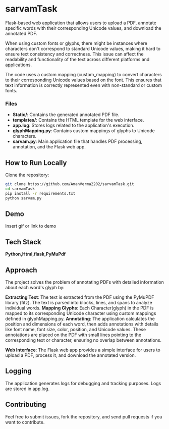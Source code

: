 # sarvamTask
Flask-based web application that allows users to upload a PDF, annotate specific words with their corresponding Unicode values, and download the annotated PDF.

When using custom fonts or glyphs, there might be instances where characters don't correspond to standard Unicode values, making it hard to ensure text consistency and correctness. This issue can affect the readability and functionality of the text across different platforms and applications.

The code uses a custom mapping (custom_mapping) to convert characters to their corresponding Unicode values based on the font. This ensures that text information is correctly represented even with non-standard or custom fonts.



### Files
- **Static/**: Contains the generated annotated PDF file.
- **templates/**: Contains the HTML template for the web interface.
- **app.log**: Stores logs related to the application's execution.
- **glyphMapping.py**: Contains custom mappings of glyphs to Unicode characters.
- **sarvam.py**: Main application file that handles PDF processing, annotation, and the Flask web app.


## How to Run Locally

Clone the repository:

   ```bash
   git clone https://github.com/AmanVerma2202/sarvamTask.git
   cd sarvamTask
   pip install -r requirements.txt
   python sarvam.py
 ```

## Demo

Insert gif or link to demo



## Tech Stack

 **Python,Html,flask,PyMuPdf**

## Approach
The project solves the problem of annotating PDFs with detailed information about each word's glyph by:

**Extracting Text**: The text is extracted from the PDF using the PyMuPDF library (fitz). The text is parsed into blocks, lines, and spans to analyze individual words.
**Mapping Glyphs**: Each Character(glyph) in the PDF is mapped to its corresponding Unicode character  using custom mappings defined in glyphMapping.py.
**Annotating**: The application calculates the position and dimensions of each word, then adds annotations with details like font name, font size, color, position, and Unicode values. These annotations are placed on the PDF with small lines pointing to the corresponding text or character, ensuring no overlap between annotations.






**Web Interface**: The Flask web app provides a simple interface for users to upload a PDF, process it, and download the annotated version.


## Logging
The application generates logs for debugging and tracking purposes. Logs are stored in app.log.

## Contributing
Feel free to submit issues, fork the repository, and send pull requests if you want to contribute.
